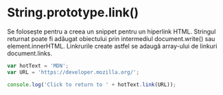 # String.prototype.link()

Se folosește pentru a creea un snippet pentru un hiperlink HTML. Stringul returnat poate fi adăugat obiectului prin intermediul document.write() sau element.innerHTML. Linkrurile create astfel se adaugă array-ului de linkuri document.links.

```javascript
var hotText = 'MDN';
var URL = 'https://developer.mozilla.org/';

console.log('Click to return to ' + hotText.link(URL));
```
